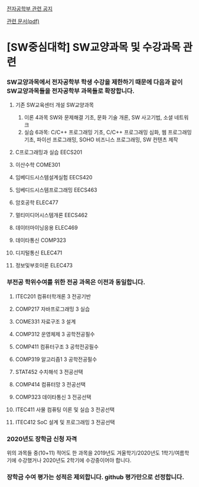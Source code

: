 [전자공학부 관련 공지](http://see.knu.ac.kr/content/board/notice.html?pg=vv&fidx=97815&gtid=notice&opt=f_subject&sword=SW&page=1)

[관련 문서(pdf)](http://see.knu.ac.kr/BBS/gt_board/filedownload.xdo?gtid=notice&fn=5f1a6ebd3762f.pdf)

# [SW중심대학] SW교양과목 및 수강과목 관련

### SW교양과목에서 전자공학부 학생 수강을 제한하기 때문에 다음과 같이 SW교양과목들을 전자공학부 과목들로 확장합니다.

1. 기존 SW교육센터 개설 SW교양과목 
    1. 이론 4과목 SW와 문제해결 기초, 문화 기술 개론, SW 사고기법, 소셜 네트워크
    1. 실습 6과목: C/C++ 프로그래밍 기초, C/C++ 프로그래밍 심화, 웹 프로그래밍 기초, 파이선 프로그래밍, SOHO 비즈니스 프로그래밍, SW 컨텐츠 제작

1. C프로그래밍과 실습 EECS201

2. 이산수학 COME301

3. 임베디드시스템설계실험 EECS420

4. 임베디드시스템프로그래밍 EECS463

5. 암호공학 ELEC477

6. 멀티미디어시스템개론 EECS462

7. 데이터마이닝응용 ELEC469

8. 데이타통신 COMP323

9. 디지털통신 ELEC471

10. 정보및부호이론 ELEC473


### 부전공 학위수여를 위한 전공 과목은 이전과 동일합니다.

1. ITEC201 컴퓨터학개론 3 전공기반

2. COMP217 자바프로그래밍 3 실습

3. COME331 자료구조 3 설계

4. COMP312 운영체제 3 공학전공필수

5. COMP411 컴퓨터구조 3 공학전공필수

6. COMP319 알고리즘1 3 공학전공필수

7. STAT452 수치해석 3 전공선택

8. COMP414 컴퓨터망 3 전공선택

9. COMP323 데이타통신 3 전공선택

10. ITEC411 사물 컴퓨팅 이론 및 실습 3 전공선택

11. ITEC412 SoC 설계 및 프로그래밍 3 전공선택

### 2020년도 장학금 신청 자격
위의 과목들 중(10+11) 적어도 한 과목을
2019년도 겨울학기/2020년도 1학기/여름학기에 수강했거나 
2020년도 2학기에 수강중이어야 합니다.

### 장학금 수여 평가는 성적은 제외합니다. github 평가만으로 선정합니다.
